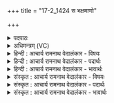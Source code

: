 +++
title = "17-2_1424 स भक्षमाणो"

+++
<details><summary>पदपाठः</summary>

सः꣢। भ꣡क्ष꣢꣯माणः। अ꣣मृ꣡त꣢स्य। अ꣣। मृ꣡त꣢꣯स्य। चा꣡रु꣢꣯णः। उ꣣भे꣡इति꣢। द्या꣡वा꣢꣯। का꣡व्ये꣢꣯न। वि। श꣣श्रथे। ते꣡जि꣢꣯ष्ठा। अ꣣पः꣢। म꣣ꣳह꣡ना꣢। प꣡रि꣢꣯। व्य꣣त। य꣣दि꣢꣯। दे꣣व꣡स्य꣢। श्र꣡व꣢꣯सा। स꣡दः꣢꣯। वि꣣दुः꣢। १४२४।
</details>

<details><summary>अधिमन्त्रम् (VC)</summary>

- पवमानः सोमः
- रेणुर्वैश्वामित्रः
- जगती
- निषादः
</details>

<details><summary>हिन्दी : आचार्य रामनाथ वेदालंकार - विषयः</summary>

आगे परमात्मा के उपासक का विषय है।
</details>

<details><summary>हिन्दी : आचार्य रामनाथ वेदालंकार - पदार्थः</summary>

पदार्थान्वय -  (सः)वह परमेश्वर का उपासक(चारुणः)सुन्दर(अमृतस्य)उपासनाजन्य दिव्य आनन्द का(भक्षमाणः)सेवन करता हुआ(काव्येन)वेदकाव्य द्वारा(उभे द्यावा)दीप्यमान दोनों अभ्युदय और निःश्रेयस वा ज्ञान और कर्म को(विशश्रथे)विश्लेषणपूर्वक जान लेता है। साथ ही(मंहना)अपने महत्त्व से(तेजिष्ठाः अपः)अतिशय तेजस्वी कर्मों को(परि व्यत)धारण कर लेता है अर्थात् जीवन का अङ्ग बना लेता है(यदि)जिन्हें(सदः)शिष्यभाव से आचार्य के समीप पहुँचनेवाले विद्यार्थी(देवस्य)ज्ञान के प्रकाशक आचार्य के(श्रवसा)उपदेश-श्रवण से(विदुः)जाना करते हैं ॥२॥
</details>

<details><summary>हिन्दी : आचार्य रामनाथ वेदालंकार - भावार्थः</summary>

भावार्थ -  परमात्मा की उपासना का यह फल होता है कि उपासक कर्तव्य-अकर्तव्य का विवेचन करके प्रशस्त कर्मों का ही आचरण करता है,निन्दित का नहीं ॥२॥
</details>

<details><summary>संस्कृत : आचार्य रामनाथ वेदालंकार - विषयः</summary>

अथ परमात्मोपासकविषयमाह।
</details>

<details><summary>संस्कृत : आचार्य रामनाथ वेदालंकार - पदार्थः</summary>

पदार्थान्वय -  (सः)असौ परमेश्वरोपासकः(चारुणः)रमणीयस्य(अमृतस्य)उपासनाजन्यस्य दिव्यानन्दस्य(भक्षमाणः)सेवनं कुर्वन्(काव्येन)वेदकाव्येन(उभे द्यावा)द्योतमाने उभे अभ्युदयनिःश्रेयसे ज्ञानकर्मणी वा(वि शश्रथे)विश्लेषयति,विश्लिष्य जानातीत्यर्थः। अपि च(मंहना)महत्त्वेन(तेजिष्ठाः अपः)तेजस्वितमानि कर्माणि(परिव्यत)धारयति,जीवनस्याङ्गतां नयतीत्यर्थः(यदि)यानि खलु(सदः)शिष्यभावेन उपसत्तारः विद्यार्थिनः(देवस्य)ज्ञानप्रकाशकस्य आचार्यस्य(श्रवसा)उपदेश-श्रवणेन(विदुः)जानन्ति ॥२॥
</details>

<details><summary>संस्कृत : आचार्य रामनाथ वेदालंकार - भावार्थः</summary>

भावार्थ -  परमात्मोपासनाया इदं फलं यदुपासकः कर्तव्याकर्तव्ये विविच्य प्रशस्तान्येव कर्माण्याचरति न निन्दितानि ॥२॥
</details>
